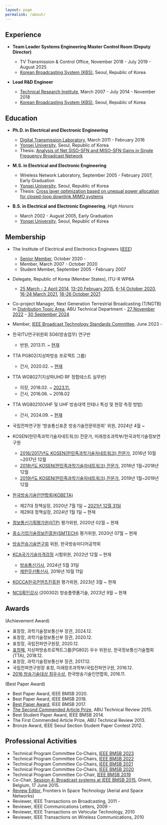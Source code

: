 ```yaml
---
layout: page
permalink: /about/
---
```


## Experience

- **Team Leader Systems Engineering Master Control Room (Deputy Director)**
	- TV Transmission & Control Office, November 2018 - July 2019 - August 2025  
	- [Korean Broadcasting System (KBS)](http://www.kbs.co.kr/), Seoul, Republic of Korea  
	
- **Lead R&D Engineer**
	- [Technical Research Institute](http://office.kbs.co.kr/tri/), March 2007 - July 2014 - November 2018  
	- [Korean Broadcasting System (KBS)](http://www.kbs.co.kr/), Seoul, Republic of Korea  

## Education

- **Ph.D. in Electrical and Electronic Engineering**
	- [Digital Transmission Laboratory](http://web.yonsei.ac.kr/dtlab/), March 2011 - February 2016
	- [Yonsei University](http://www.yonsei.ac.kr/), Seoul, Republic of Korea
	- Thesis: [Analysis of Net SISO-SFN and MISO-SFN Gains in Single Frequency Broadcast Network](http://library.yonsei.ac.kr/search/detail/CAT000001779729)

- **M.S. in Electrical and Electronic Engineering**
	- Wireless Network Laboratory, September 2005 - February 2007, Early Graduation
	- [Yonsei University](http://www.yonsei.ac.kr/), Seoul, Republic of Korea  
	- Thesis: [Cross layer optimization based on unequal power allocation for closed-loop downlink MIMO systems](http://library.yonsei.ac.kr/search/detail/CAT000000189586)

- **B.S. in Electrical and Electronic Engineering**, *High Honors*
	- March 2002 - August 2005, Early Graduation
	- [Yonsei University](http://www.yonsei.ac.kr/), Seoul, Republic of Korea  


## Membership

- The Institute of Electrical and Electronics Engineers ([IEEE](https://ieeexplore.ieee.org/author/37292893500))  
	- [Senior Member](https://ieee-collabratec.ieee.org/app/p/SunghoJeon11818), October 2020 -  
	- Member, March 2007 - October 2020
	- Student Member, September 2005 - February 2007 
	
- Delegate, Republic of Korea (Member States), ITU-R WP6A       
	- [25 March - 2 April 2014](http://www.itu.int/md/R12-WP6A-C-0413/en), [13-20 February 2015](http://www.itu.int/md/R12-WP6A-C-0561/en), [6-14 October 2020](https://www.itu.int/md/R19-WP6A-C-0105/en), [16-24 March 2021](https://www.itu.int/md/R19-WP6A-C-0171/en), [18-26 October 2021](https://www.itu.int/md/R19-WP6A-C-0240/en)

- Co-project Manager, Next Generation Terrestrial Broadcasting (T/NGTB) in [Distribution Topic Area](https://www.abu.org.my/2019/05/04/study-topics-projects/), ABU Technical Department
         - [27 November 2022](https://www.abu.org.my/wp-content/uploads/2012/04/7-Topic-Chairmans-Report-Transmission.pdf)
         - [30 September 2024](https://www.abu.org.my/wp-content/uploads/2024/11/T-24-7-Distribution.pdf)

- Member, [IEEE Broadcast Technology Standards Committee](https://sagroups.ieee.org/btsc/), June 2023 -
 
- 한국ITU연구위원회 SG6(방송업무) 연구반       
	- 반원, 2013.11. ~ [현재](https://www.koreaitu.or.kr/ITU_R/user_menu6/index.do?menu_gubun=mid&menu_no=2&menu_no2=6&menu_no3=&params=)	
	
- TTA PG802(지상파방송 프로젝트 그룹)   
	- 간사, 2020.02. ~ [현재](http://committee.tta.or.kr/standard/general.jsp?commit_code=PG802&firstDepthCode=TC8&secondDepthCode=PG802&thirdDepthCode=)
	
- TTA WG8027(지상파UHD RF 정합테스트 실무반)        
	- 의장, 2018.02. ~ [2023.11.](http://committee.tta.or.kr/standard/general.jsp?commit_code=WG8027&firstDepthCode=TC8&secondDepthCode=PG802&thirdDepthCode=WG8027)
	- 간사, 2016.06. ~ 2018.02

- TTA WG80210(VHF 및 UHF 방송대역 안테나 특성 및 현장 측정 방법)        
	- 간사, 2024.09. ~ [현재](https://committee.tta.or.kr/standard/schedule_view.jsp?thirdDepthCode=WG80210&secondDepthCode=PG802&thirdSubmit=%BC%B1%C5%C3&meeting_no=ME-WG80210-002&commit_code=WG80210)

- 국립전파연구원 '방송통신표준 방송기술전문위원회' 위원, 2024년 4월 ~
		
- KOSEN(한민족과학기술자네트워크) 전문가, 미래창조과학부/한국과학기술정보연구원 
	- [2016/2017년도 KOSEN(한민족과학기술자네트워크) 전문가](http://kosen21.org/notice/noticeView.do?noticeSeq=NOT_0000000000025932), 2016년 10월~2017년 12월 
	- [2018년도 KOSEN(한민족과학기술자네트워크) 전문가](http://kosen21.org/notice/noticeView.do?noticeSeq=NOT_0000000000074464), 2018년 1월~2018년 12월 
	- [2019년도 KOSEN(한민족과학기술자네트워크) 전문가](http://www.kosen21.org/notice/noticeView.do?noticeSeq=NOT_0000000000103130), 2019년 1월~2019년 12월 

- [한국방송기술인연합회(KOBETA)](http://www.kobeta.com/organization/)
	- 제27대 정책실장, 2020년 7월 1일 ~ [2021년 12월 31일](http://journal.kobeta.com/%ed%95%9c%ea%b5%ad%eb%b0%a9%ec%86%a1%ea%b8%b0%ec%88%a0%ec%9d%b8%ec%97%b0%ed%95%a9%ed%9a%8c-2022%eb%85%84-%ec%a0%95%ea%b8%b0-%eb%8c%80%ec%9d%98%ec%9b%90%eb%8c%80%ed%9a%8c-%ea%b0%9c%ec%b5%9c/)
	- 제29대 정책실장, 2024년 1월 1일 ~ 현재

- [정보통신기획평가원(IITP)](http://ezone.iitp.kr/) 평가위원, 2020년 02월 ~ 현재
- [중소기업기술정보진흥원(SMTECH)](https://smtech.go.kr/front/main/main.do) 평가위원, 2020년 07월 ~ 현재

- [방송전송기술연구회](http://www.kibme.org/research/transmissionTech) 위원, 한국방송미디어공학회

- [KCA국가기술자격검정](https://www.cq.or.kr/qh_cusgm17_001.do) 시험위원, 2022년 12월 ~ 현재
	- [방송통신기사](https://www.cq.or.kr/qh_quagm01_008.do), 2024년 5월 31일
	- [제한무선통신사](https://www.cq.or.kr/qh_acegm08_001.do), 2016년 10월 11일

- [KOCCA한국콘텐츠진흥원](https://pms.kocca.kr/epms/) 평가위원, 2023년 3월 ~ 현재

- [NCS확인강사](https://hrd.work24.go.kr/hrdp/kc/pkcfo/PKCFO0100D.do?pageIndex=1&orderKey=1&orderBy=ASC&hnfMnno=2224107&upperNcsCd=&middleNcsCd=&ncsCd=&srchAplYy=&srchCstmrNm=%EC%A0%84%EC%84%B1%ED%98%B8&pageOrder=1ASC&pageRow=10) (200302) 방송플랫폼기술, 2023년 9월 ~ 현재

## Awards

(Achievement Award)
- 표창장, 과학기술정보통신부 장관, 2024.12.
- 표창장, 과학기술정보통신부 장관, 2020.12.
- 표창장, 국립전파연구원장, 2020.12.
- [표창패](http://tta.or.kr/news/certify_view.jsp?notice_num=6442), 지상파방송프로젝트그룹(PG802) 우수 위원상, 한국정보통신기술협회(TTA), 2018.12.
- 표창장, 과학기술정보통신부 장관, 2017.12.
- 국립전파연구원장 표창, 미래창조과학부/국립전파연구원, 2016.12.
- [2016 방송기술대상 최우수상](http://www.kobeta.com/notice/?uid=2291&mod=document), 한국방송기술인연합회, 2016.11.

(Best Paper Award)

- Best Paper Award, IEEE BMSB 2020.
- Best Paper Award, IEEE BMSB 2018.
- [Best Paper Award](http://office.kbs.co.kr/tri/archives/3015), IEEE BMSB 2017.
- [The Second Commended Article Prize](http://www.abu.org.my/Latest_News-@-GA_2015_ABU_Engineering_Awards_%E2%80%93_Winners_announced_in_Istanbul_.aspx), ABU Technical Review 2015.
- Best Student Paper Award, IEEE BMSB 2014.
- The First Commended Article Prize, ABU Technical Review 2013.
- Bronze Award, IEEE Seoul Section Student Paper Contest 2012.

## Professional Activities

- Technical Program Committee Co‐Chairs, [IEEE BMSB 2023](https://www.bmsb2023.com/committee.html)
- Technical Program Committee Co‐Chairs, [IEEE BMSB 2022](https://bmsb2022.com/)
- Technical Program Committee Co‐Chairs, [IEEE BMSB 2021](https://bts.ieee.org/images/files/BMSB/CFP-BMSB2021_v2.19.pdf)
- Technical Program Committee Co‐Chairs, [IEEE BMSB 2020](https://bmsb2020.isep.fr/organization.html) 
- Technical Program Committee Co-Chair, [IEEE BMSB 2019](https://www.bmsb2019.org/organizing_committee.do)
- Co-Chair, [Session 4: Broadcast systems at IEEE BMSB 2015](http://www.wica.intec.ugent.be/bmsb2015/wednesday-june-17#session4), Ghent, Belgium, 17 June 2015.
- [Review Editor](https://loop.frontiersin.org/people/977903/overview), Frontiers in Space Technology (Aerial and Space Networks)
- Reviewer, IEEE Transactions on Broadcasting, 2011 -
- Reviewer, IEEE Communications Letters, 2009 -
- Reviewer, IEEE Transactions on Vehicular Technology, 2010
- Reviewer, IEEE Transactions on Wireless Communications, 2010
